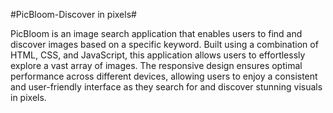 #PicBloom-Discover in pixels#
<br>


PicBloom is an image search application that enables users to find and discover images based on a specific keyword. Built using a combination of HTML, CSS, and JavaScript, this application allows users to effortlessly explore a vast array of images. The responsive design ensures optimal performance across different devices, allowing users to enjoy a consistent and user-friendly interface as they search for and discover stunning visuals in pixels.
